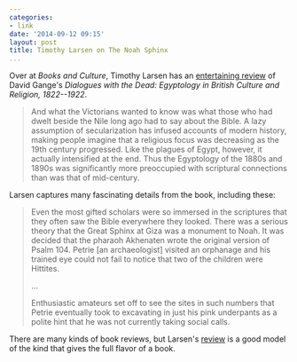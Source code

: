 ```yaml
---
categories:
- link
date: '2014-09-12 09:15'
layout: post
title: Timothy Larsen on The Noah Sphinx
...
```


Over at *Books and Culture*, Timothy Larsen has an [entertaining
review][] of David Gange's *Dialogues with the Dead: Egyptology in
British Culture and Religion, 1822--1922*.

> And what the Victorians wanted to know was what those who had dwelt
> beside the Nile long ago had to say about the Bible. A lazy assumption
> of secularization has infused accounts of modern history, making
> people imagine that a religious focus was decreasing as the 19th
> century progressed. Like the plagues of Egypt, however, it actually
> intensified at the end. Thus the Egyptology of the 1880s and 1890s was
> significantly more preoccupied with scriptural connections than was
> that of mid-century.

Larsen captures many fascinating details from the book, including these:

> Even the most gifted scholars were so immersed in the scriptures that
> they often saw the Bible everywhere they looked. There was a serious
> theory that the Great Sphinx at Giza was a monument to Noah. It was
> decided that the pharaoh Akhenaten wrote the original version of Psalm
> 104. Petrie [an archaeologist] visited an orphanage and his trained
> eye could not fail to notice that two of the children were Hittites.
>
> ...
>
> Enthusiastic amateurs set off to see the sites in such numbers that
> Petrie eventually took to excavating in just his pink underpants as a
> polite hint that he was not currently taking social calls.

There are many kinds of book reviews, but Larsen's [review][entertaining
review] is a good model of the kind that gives the full flavor of a
book.

  [entertaining review]: http://www.booksandculture.com/articles/2014/sepoct/noah-sphinx.html
